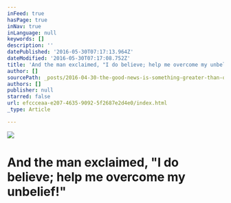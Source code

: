 ```yaml
---
inFeed: true
hasPage: true
inNav: true
inLanguage: null
keywords: []
description: ''
datePublished: '2016-05-30T07:17:13.964Z'
dateModified: '2016-05-30T07:17:08.752Z'
title: 'And the man exclaimed, "I do believe; help me overcome my unbelief!" '
author: []
sourcePath: _posts/2016-04-30-the-good-news-is-something-greater-than-ourselves-is-holdin.md
authors: []
publisher: null
starred: false
url: efccceaa-e207-4635-9092-5f2687e2d4e0/index.html
_type: Article

---
```

![](https://the-grid-user-content.s3-us-west-2.amazonaws.com/f431ed7f-7ec3-4bc7-9d21-32ccb64fb188.jpg)

# And the man exclaimed, "I do believe; help me overcome my unbelief!"
